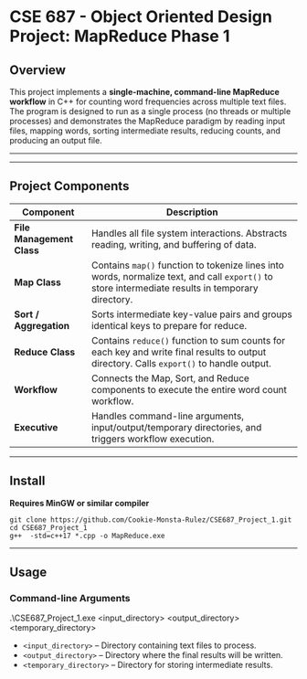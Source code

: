 # CSE 687 - Object Oriented Design Project: MapReduce Phase 1

## Overview
This project implements a **single-machine, command-line MapReduce workflow** in C++ for counting word frequencies across multiple text files. The program is designed to run as a single process (no threads or multiple processes) and demonstrates the MapReduce paradigm by reading input files, mapping words, sorting intermediate results, reducing counts, and producing an output file.

---

---

## Project Components

| Component | Description |
|-----------|-------------|
| **File Management Class** | Handles all file system interactions. Abstracts reading, writing, and buffering of data. |
| **Map Class** | Contains `map()` function to tokenize lines into words, normalize text, and call `export()` to store intermediate results in temporary directory. |
| **Sort / Aggregation** | Sorts intermediate key-value pairs and groups identical keys to prepare for reduce. |
| **Reduce Class** | Contains `reduce()` function to sum counts for each key and write final results to output directory. Calls `export()` to handle output. |
| **Workflow** | Connects the Map, Sort, and Reduce components to execute the entire word count workflow. |
| **Executive** | Handles command-line arguments, input/output/temporary directories, and triggers workflow execution. |

---

## Install

**Requires MinGW or similar compiler**

```
git clone https://github.com/Cookie-Monsta-Rulez/CSE687_Project_1.git
cd CSE687_Project_1
g++  -std=c++17 *.cpp -o MapReduce.exe
```
---

## Usage

### Command-line Arguments
.\CSE687_Project_1.exe <input_directory> <output_directory> <temporary_directory>

- `<input_directory>` – Directory containing text files to process.
- `<output_directory>` – Directory where the final results will be written.
- `<temporary_directory>` – Directory for storing intermediate results.
